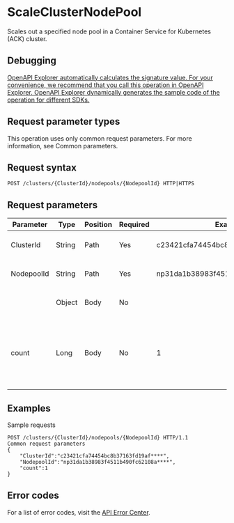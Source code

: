# ScaleClusterNodePool

Scales out a specified node pool in a Container Service for Kubernetes \(ACK\) cluster.

## Debugging

[OpenAPI Explorer automatically calculates the signature value. For your convenience, we recommend that you call this operation in OpenAPI Explorer. OpenAPI Explorer dynamically generates the sample code of the operation for different SDKs.](https://api.aliyun.com/#product=CS&api=ScaleClusterNodePool&type=ROA&version=2015-12-15)

## Request parameter types

This operation uses only common request parameters. For more information, see Common parameters.

## Request syntax

```
POST /clusters/{ClusterId}/nodepools/{NodepoolId} HTTP|HTTPS
```

## Request parameters

|Parameter|Type|Position|Required|Example|Description|
|---------|----|--------|--------|-------|-----------|
|ClusterId|String|Path|Yes|c23421cfa74454bc8b37163fd19af\*\*\*\*|The ID of the ACK cluster. |
|NodepoolId|String|Path|Yes|np31da1b38983f4511b490fc62108a\*\*\*\*|The ID of the node pool. |
| |Object|Body|No| |The request body. |
|count|Long|Body|No|1|The maximum number of nodes supported by the node pool after scale-out. |

## Examples

Sample requests

```
POST /clusters/{ClusterId}/nodepools/{NodepoolId} HTTP/1.1
Common request parameters
{
    "ClusterId":"c23421cfa74454bc8b37163fd19af****",
    "NodepoolId":"np31da1b38983f4511b490fc62108a****",
    "count":1
}
```

## Error codes

For a list of error codes, visit the [API Error Center](https://error-center.alibabacloud.com/status/product/CS).

